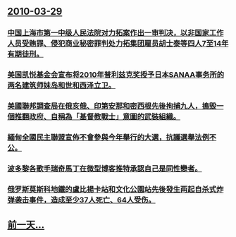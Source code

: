 ## [2010-03-29](/zh/news/2010/03/29/index.md)

### [ 中国上海市第一中级人民法院对力拓案作出一审判决，以非国家工作人员受贿罪、侵犯商业秘密罪判处力拓集团雇员胡士泰等四人7至14年有期徒刑。](/zh/news/2010/03/29/中国上海市第一中级人民法院对力拓案作出一审判决-以非国家工作人员受贿罪-侵犯商业秘密罪判处力拓集团雇员胡士泰等四人7至.md)
### [ 美国凯悦基金会宣布将2010年普利兹克奖授予日本SANAA事务所的两名建筑师妹岛和世和西泽立卫。](/zh/news/2010/03/29/美国凯悦基金会宣布将2010年普利兹克奖授予日本SANAA事务所的两名建筑师妹岛和世和西泽立卫.md)
### [ 美國聯邦調查局在俄亥俄、印第安那和密西根先後拘捕九人，搗毀一個推翻政府、自稱為「基督教戰士」意圖的武裝組織。](/zh/news/2010/03/29/美國聯邦調查局在俄亥俄-印第安那和密西根先後拘捕九人-搗毀一個推翻政府-自稱為-基督教戰士-意圖的武裝組織.md)
### [ 緬甸全國民主聯盟宣佈不會參與今年舉行的大選，抗議選舉法例不公。](/zh/news/2010/03/29/緬甸全國民主聯盟宣佈不會參與今年舉行的大選-抗議選舉法例不公.md)
### [ 波多黎各歌手瑞奇馬丁在微型博客推特承認自己是同性戀者。](/zh/news/2010/03/29/波多黎各歌手瑞奇馬丁在微型博客推特承認自己是同性戀者.md)
### [ 俄罗斯莫斯科地鐵的盧比揚卡站和文化公園站先後發生两起自杀式炸弹袭击事件，造成至少37人死亡、64人受伤。](/zh/news/2010/03/29/俄罗斯莫斯科地鐵的盧比揚卡站和文化公園站先後發生两起自杀式炸弹袭击事件-造成至少37人死亡-64人受伤.md)
## [前一天...](/zh/news/2010/03/28/index.md)

